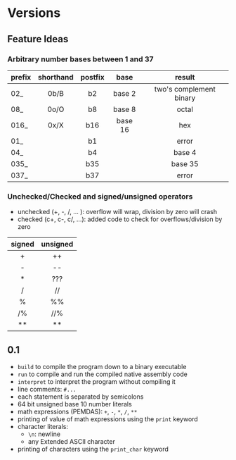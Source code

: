 # Versions

## Feature Ideas

### Arbitrary number bases between 1 and 37

| prefix | shorthand | postfix |  base   |         result          |
| :----- | :-------: | :-----: | :-----: | :---------------------: |
| 02_    |   0b/B    |   b2    | base 2  | two's complement binary |
| 08_    |   0o/O    |   b8    | base 8  |          octal          |
| 016_   |   0x/X    |   b16   | base 16 |           hex           |
| 01_    |           |   b1    |         |          error          |
| 04_    |           |   b4    |         |         base 4          |
| 035_   |           |   b35   |         |         base 35         |
| 037_   |           |   b37   |         |          error          |

### Unchecked/Checked and signed/unsigned operators

- unchecked (+, -, /, ... ): overflow will wrap, division by zero will crash
- checked (c+, c-, c/, ...): added code to check for overflows/division by zero

| signed | unsigned |
| :----: | :------: |
|   +    |    ++     |
|   -    |    --     |
|   *    |   ???    |
|   /    |    //    |
|   %    |    %%    |
|   /%   |   //%    |
|   **   |   **    |


## 0.1

- `build` to compile the program down to a binary executable
- `run` to compile and run the compiled native assembly code
- `interpret` to interpret the program without compiling it
- line comments: `#...`
- each statement is separated by semicolons
- 64 bit unsigned base 10 number literals
- math expressions (PEMDAS): `+`, `-`, `*`, `/`, `**`
- printing of value of math expressions using the `print` keyword
- character literals:
    - `\n`: newline
    - any Extended ASCII character
- printing of characters using the `print_char` keyword
